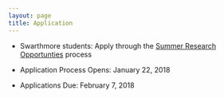 ```yaml
---
layout: page
title: Application
---
```


* Swarthmore students: Apply through the [Summer Research Opportunties](https://www.swarthmore.edu/summer-research-opportunities) process

* Application Process Opens: January 22, 2018
* Applications Due: February 7, 2018
